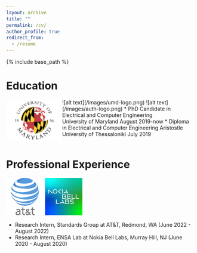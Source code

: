```yaml
---
layout: archive
title: ""
permalink: /cv/
author_profile: true
redirect_from:
  - /resume
---
```


{% include base_path %}

Education
======
<img align="left" width="150" src=/images/umd-logo.png />
![alt text](/images/umd-logo.png) ![alt text](/images/auth-logo.png)
* PhD Candidate in Electrical and Computer Engineering <br/>
  University of Maryland
  August 2019-now
* Diploma in Electrical and Computer Engineering
  Aristostle University of Thessaloniki
  July 2019
<br/>
<br/>
  
Professional Experience
======
 ![alt text](/images/at&t.png) ![alt text](/images/nokia-logo.jpg)
* Research Intern, Standards Group at AT&T, Redmond, WA (June 2022 - August 2022)
* Research Intern, ENSA Lab at Nokia Bell Labs, Murray Hill, NJ (June 2020 - August 2020)
